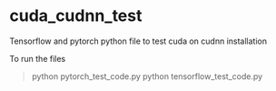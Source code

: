 # cuda_cudnn_test
Tensorflow and pytorch python file to test cuda on cudnn installation

To run the files

> python pytorch_test_code.py
> python tensorflow_test_code.py
